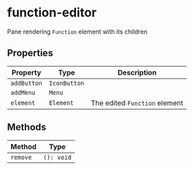 # function-editor

Pane rendering `Function` element with its children

## Properties

| Property    | Type         | Description                   |
|-------------|--------------|-------------------------------|
| `addButton` | `IconButton` |                               |
| `addMenu`   | `Menu`       |                               |
| `element`   | `Element`    | The edited `Function` element |

## Methods

| Method   | Type       |
|----------|------------|
| `remove` | `(): void` |
